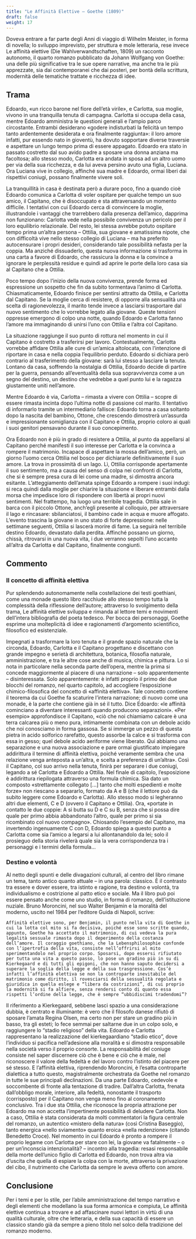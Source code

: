 ```yaml
---
title: "Le Affinità Elettive – Goethe (1809)"
draft: false
weight: 17
---
```



Doveva entrare a far parte degli Anni di viaggio di Wilhelm Meister, in forma di novella; lo sviluppo imprevisto, per struttura e mole letteraria, rese invece Le affinità elettive (Die Wahlverwandtschaften, 1809) un racconto autonomo, il quarto romanzo pubblicato da Johann Wolfgang von Goethe: una delle più significative tra le sue opere narrative, ma anche tra le più apprezzate, sia dai contemporanei che dai posteri, per bontà della scrittura, modernità delle tematiche trattate e ricchezza di idee.

 

## Trama

 

Edoardo, «un ricco barone nel fiore dell’età virile», e Carlotta, sua moglie, vivono in una tranquilla tenuta di campagna. Carlotta si occupa della casa, mentre Edoardo amministra le questioni generali e l’ampio parco circostante. Entrambi desiderano «godere indisturbati la felicità un tempo tanto ardentemente desiderata e ora finalmente raggiunta»: il loro amore infatti, pur essendo nato in gioventù, ha dovuto sopportare diverse traversie e aspettare un lungo tempo prima di essere appagato. Edoardo era stato in passato costretto dal suo avido padre a sposare una donna anziana ma facoltosa; allo stesso modo, Carlotta era andata in sposa ad un altro uomo per via della sua ricchezza, e da lui aveva persino avuto una figlia, Luciana. Ora Luciana vive in collegio, affinché sua madre e Edoardo, ormai liberi dai rispettivi coniugi, possano finalmente vivere soli.

La tranquillità in casa è destinata però a durare poco, fino a quando cioè Edoardo comunica a Carlotta di voler ospitare per qualche tempo un suo amico, il Capitano, che è disoccupato e sta attraversando un momento difficile. I tentativi con cui Edoardo cerca di convincere la moglie, illustrandole i vantaggi che trarrebbero dalla presenza dell’amico, dapprima non funzionano: Carlotta vede nella possibile convivenza un pericolo per il loro equilibrio relazionale. Del resto, lei stessa avrebbe potuto ospitare tempo prima un’altra persona – Ottilia, sua giovane e amatissima nipote, che con difficoltà vive nello stesso collegio di Luciana – ma ha preferito autocensurare i propri desideri, considerando tale possibilità nefasta per la coppia. Ma anziché dissuaderlo, questa nuova informazione si trasforma in una carta a favore di Edoardo, che rassicura la donna e la convince a ignorare le perplessità residue e quindi ad aprire le porte della loro casa sia al Capitano che a Ottilia.

Poco tempo dopo l’inizio della nuova convivenza, prende forma ed espressione un sospetto che fin da subito tormentava l’animo di Carlotta. Chiasmaticamente, Edoardo finisce per sentirsi attratto da Ottilia, e Carlotta dal Capitano. Se la moglie cerca di resistere, di opporre alla sensualità una scelta di ragionevolezza, il marito tende invece a lasciarsi trasportare dal nuovo sentimento che lo vorrebbe legato alla giovane. Queste tensioni oppresse emergono di colpo una notte, quando Edoardo e Carlotta fanno l’amore ma immaginando di unirsi l’uno con Ottilia e l’altra col Capitano.

La situazione raggiunge il suo punto di rottura nel momento in cui il Capitano è costretto a trasferirsi per lavoro. Contestualmente, Carlotta vorrebbe affidare Ottilia alle cure di un’amica altolocata, con l’intenzione di riportare in casa e nella coppia l’equilibrio perduto. Edoardo si dichiara però contrario al trasferimento della giovane: sarà lui stesso a lasciare la tenuta. Lontano da casa, soffrendo la nostalgia di Ottilia, Edoardo decide di partire per la guerra, pensando all’eventualità della sua sopravvivenza come a un segno del destino, un destino che vedrebbe a quel punto lui e la ragazza giustamente uniti nell’amore.

Mentre Edoardo è via, Carlotta – rimasta a vivere con Ottilia – scopre di essere rimasta incinta dopo l’ultima notte di passione col marito. Il tentativo di informarlo tramite un intermediario fallisce: Edoardo torna a casa soltanto dopo la nascita del bambino, Ottone, che crescendo dimostrerà un’assurda e impressionante somiglianza con il Capitano e Ottilia, proprio coloro ai quali i suoi genitori pensavano durante il suo concepimento.

Ora Edoardo non è più in grado di resistere a Ottilia, al punto da appellarsi al Capitano perché manifesti il suo interesse per Carlotta e la convinca a rompere il matrimonio. Incapace di aspettare la mossa dell’amico, però, un giorno l’uomo cerca Ottilia nel bosco per dichiararle definitivamente il suo amore. La trova in prossimità di un lago. Lì, Ottilia corrisponde apertamente il suo sentimento, ma a causa del senso di colpa nei confronti di Carlotta, che si è sempre presa cura di lei come una madre, si dimostra ancora esitante. L’atteggiamento dell’amata spinge Edoardo a rompere i suoi indugi: si reca quindi dalla moglie per chiarire la situazione e liberare entrambi dalla morsa che impedisce loro di rispondere con libertà ai propri nuovi sentimenti. Nel frattempo, ha luogo una terribile tragedia. Ottilia sale in barca con il piccolo Ottone, anch’egli presente al colloquio, per attraversare il lago e rincasare: sbilanciatosi, il bambino cade in acqua e muore affogato. L’evento trascina la giovane in uno stato di forte depressione: nelle settimane seguenti, Ottilia si lascerà morire di fame. La seguirà nel terribile destino Edoardo, devastato dalla perdita. Affinché possano un giorno, chissà, ritrovarsi in una nuova vita, i due verranno sepolti l’uno accanto all’altra da Carlotta e dal Capitano, finalmente congiunti.

 

## Commento

 

### Il concetto di affinità elettiva

 

Pur splendendo autonomamente nella costellazione dei testi goethiani, come una monade questo libro racchiude allo stesso tempo tutta la complessità della riflessione dell’autore; attraverso lo svolgimento della trama, Le affinità elettive sviluppa e rimanda al lettore temi e movimenti dell’intera bibliografia del poeta tedesco. Per bocca dei personaggi, Goethe esprime una molteplicità di idee e ragionamenti d’argomento scientifico, filosofico ed esistenziale.

Impegnati a trasformare la loro tenuta e il grande spazio naturale che la circonda, Edoardo, Carlotta e il Capitano progettano e discettano con grande impegno e serietà di architettura, botanica, filosofia naturale, amministrazione, e tra le altre cose anche di musica, chimica e pittura. Lo si nota in particolare nella seconda parte dell’opera, mentre la prima si concede maggiormente al piacere di una narrazione – solo apparentemente – disinteressata. Solo apparentemente: è infatti proprio il primo dei due blocchi del romanzo, nel quarto capitolo, ad accogliere l’esposizione chimico-filosofica del concetto di «affinità elettiva». Tale concetto contiene il teorema da cui Goethe fa scaturire l’intera narrazione; di nuovo come una monade, è la parte che contiene già in sé il tutto. Dice Edoardo: «le affinità cominciano a diventare interessanti quando producono separazioni». «Per esempio» approfondisce il Capitano, «ciò che noi chiamiamo calcare è una terra calcarea più o meno pura, intimamente combinata con un debole acido che noi conosciamo in forma gassosa. Se si immerge un pezzo di questa pietra in acido solforico rarefatto, questo assorbe la calce e si trasforma con essa in gesso; quel debole acido aeriforme viene liberato. Qui abbiamo una separazione e una nuova associazione e pare ormai giustificato impiegare addirittura il termine di affinità elettiva, poiché veramente sembra che una relazione venga anteposta a un’altra, e scelta a preferenza di un’altra». Così il Capitano, col suo arrivo nella tenuta, finirà per separare i due coniugi, legando a sé Carlotta e Edoardo a Ottilia. Nel finale di capitolo, l’esposizione è addirittura riepilogata attraverso una formula chimica. Sia dato un composto «strettamente collegato [...] tanto che molti espedienti e molte forze» non riescano a separarlo, formato da A e B (che il lettore può da subito leggere come Edoardo e Carlotta). Allo stesso modo si legheranno altri due elementi, C e D (ovvero il Capitano e Ottilia). Ora, «portate in contatto le due coppie: A si butta su D e C su B, senza che si possa dire quale per primo abbia abbandonato l’altro, quale per primo si sia ricombinato col nuovo compagno». Chiosando l’esempio del Capitano, ma invertendo ingenuamente C con D, Edoardo spiega a questo punto a Carlotta come sia l’amico a legarsi a lui allontanandolo da lei; solo il prosieguo della storia rivelerà quale sia la vera corrispondenza tra i personaggi e i termini della formula...

 

### Destino e volontà

 

Al netto degli spunti e delle divagazioni culturali, al centro del libro rimane un tema, tanto antico quanto attuale – in una parola: classico. È il contrasto tra essere e dover essere, tra istinto e ragione, tra destino e volontà, tra individualismo e costrizione al patto etico e sociale. Ma il libro può poi essere pensato anche come uno studio, in forma di romanzo, dell’istituzione nuziale. Bruno Moroncini, nel suo Walter Benjamin e la moralità del moderno, uscito nel 1984 per l’editore Guida di Napoli, scrive:

 

    Affinità elettive sono, per Benjamin, il punto nella vita di Goethe in cui la lotta col mito si fa decisiva, poiché esse sono scritte quando, appunto, Goethe ha accettato il matrimonio, di cui vedeva la pura legalità sessuale rimasta dopo il deperimento della costanza dell’amore. Il coraggio goethiano, che la Lebensphilosophie confonde con l’ipertrofia della vita, consiste nell’offrirsi al mito sperimentandolo nel proprio corpo. Sposarsi, dopo essersi rifiutato per tutta una vita a questo passo, lo pose un gradino più in su di Kierkegaard e di tutti gli epigoni, che non hanno saputo decidersi a superare la soglia della legge e della sua trasgressione. Cos’è infatti l’affinità elettiva se non la controparte inevitabile del matrimonio come diritto, il rovesciarsi della sessualità regolata e giuridica in quella eslege e “libera da costrizioni”, di cui proprio la modernità si fa alfiere, senza rendersi conto di quanto essa rispetti l’ordine della legge, che è sempre “ubbidiscimi tradendomi”?

 

Il riferimento a Kierkegaard, sebbene lasci spazio a una considerazione dubbia, è centrato e illuminante: è vero che il filosofo danese rifiutò di sposare l’amata Regina Olsen, ma certo non per stare un gradino più in basso, tra gli esteti; lo fece semmai per saltarne due in un colpo solo, e raggiungere lo “stadio religioso” della vita.
Edoardo e Carlotta rappresentano la realizzazione del kierkegaardiano “stadio etico”, dove l’individuo si pacifica nell’adesione alla moralità e si dimostra responsabile nella società verso il proprio consorte. La responsabilità del coniuge consiste nel saper discernere ciò che è bene e ciò che è male, nel riconoscere il valore della fedeltà e del lavoro contro l’istinto del piacere per sé stesso. E l’affinità elettiva, riprendendo Moroncini, è l’esatta controparte dialettica a tutto questo, magistralmente orchestrata da Goethe nel romanzo in tutte le sue principali declinazioni. Da una parte Edoardo, cedevole e soccombente di fronte alla tentazione di tradire. Dall’altra Carlotta, frenata dall’obbligo morale, interiore, alla fedeltà, nonostante il trasporto (corrisposto) per il Capitano non venga meno fino al coronamento conclusivo. Tra i due sta Ottilia, che riconosce la propria attrazione per Edoardo ma non accetta l’impertinente possibilità di deludere Carlotta. Non a caso, Ottilia è stata considerata da molti commentatori la figura centrale del romanzo, un autentico «mistero della natura» (così Cristina Baseggio), tanto energica «nello sviamento» quanto eroica «nella redenzione» (citando Benedetto Croce). Nel momento in cui Edoardo è pronto a rompere il proprio legame con Carlotta per stare con lei, la giovane va fatalmente – o per un’inconscia intenzionalità? – incontro alla tragedia: resasi responsabile della morte dell’unico figlio di Carlotta ed Edoardo, non trova altra via d’uscita che quella di espiare la colpa con la morte, attraverso la privazione del cibo, il nutrimento che Carlotta da sempre le aveva offerto con amore.

 

## Conclusione

Per i temi e per lo stile, per l’abile amministrazione del tempo narrativo e degli elementi che modellano la sua forma armonica e compiuta, Le affinità elettive continua a trovare e ad affascinare nuovi lettori in virtù di una qualità culturale, oltre che letteraria, e della sua capacità di essere un classico stando già da sempre a pieno titolo nel solco della tradizione del romanzo moderno.